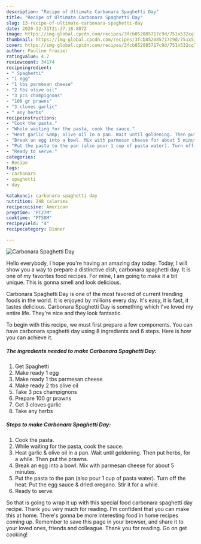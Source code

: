 ```yaml
---
description: "Recipe of Ultimate Carbonara Spaghetti Day"
title: "Recipe of Ultimate Carbonara Spaghetti Day"
slug: 13-recipe-of-ultimate-carbonara-spaghetti-day
date: 2020-12-31T21:37:18.887Z
image: https://img-global.cpcdn.com/recipes/3fcb852085717c9d/751x532cq70/carbonara-spaghetti-day-recipe-main-photo.jpg
thumbnail: https://img-global.cpcdn.com/recipes/3fcb852085717c9d/751x532cq70/carbonara-spaghetti-day-recipe-main-photo.jpg
cover: https://img-global.cpcdn.com/recipes/3fcb852085717c9d/751x532cq70/carbonara-spaghetti-day-recipe-main-photo.jpg
author: Pauline Frazier
ratingvalue: 4.7
reviewcount: 34174
recipeingredient:
- " Spaghetti"
- "1 egg"
- "1 tbs parmesan cheese"
- "2 tbs olive oil"
- "3 pcs champignons"
- "100 gr prawns"
- "3 cloves garlic"
- " any herbs"
recipeinstructions:
- "Cook the pasta."
- "While waiting for the pasta, cook the sauce."
- "Heat garlic &amp; olive oil in a pan. Wait until goldening. Then put herbs, for a while. Then put the prawns."
- "Break an egg into a bowl. Mix with parmesan cheese for about 5 minutes."
- "Put the pasta to the pan (also pour 1 cup of pasta water). Turn off the heat. Put the egg sauce &amp; dried oregano. Stir it for a while."
- "Ready to serve."
categories:
- Recipe
tags:
- carbonara
- spaghetti
- day

katakunci: carbonara spaghetti day 
nutrition: 248 calories
recipecuisine: American
preptime: "PT27M"
cooktime: "PT58M"
recipeyield: "4"
recipecategory: Dinner

---
```



![Carbonara Spaghetti Day](https://img-global.cpcdn.com/recipes/3fcb852085717c9d/751x532cq70/carbonara-spaghetti-day-recipe-main-photo.jpg)

Hello everybody, I hope you're having an amazing day today. Today, I will show you a way to prepare a distinctive dish, carbonara spaghetti day. It is one of my favorites food recipes. For mine, I am going to make it a bit unique. This is gonna smell and look delicious.

Carbonara Spaghetti Day is one of the most favored of current trending foods in the world. It is enjoyed by millions every day. It's easy, it is fast, it tastes delicious. Carbonara Spaghetti Day is something which I've loved my entire life. They're nice and they look fantastic.




To begin with this recipe, we must first prepare a few components. You can have carbonara spaghetti day using 8 ingredients and 6 steps. Here is how you can achieve it.

<!--inarticleads1-->

##### The ingredients needed to make Carbonara Spaghetti Day:

1. Get  Spaghetti
1. Make ready 1 egg
1. Make ready 1 tbs parmesan cheese
1. Make ready 2 tbs olive oil
1. Take 3 pcs champignons
1. Prepare 100 gr prawns
1. Get 3 cloves garlic
1. Take  any herbs




<!--inarticleads2-->

##### Steps to make Carbonara Spaghetti Day:

1. Cook the pasta.
1. While waiting for the pasta, cook the sauce.
1. Heat garlic &amp; olive oil in a pan. Wait until goldening. Then put herbs, for a while. Then put the prawns.
1. Break an egg into a bowl. Mix with parmesan cheese for about 5 minutes.
1. Put the pasta to the pan (also pour 1 cup of pasta water). Turn off the heat. Put the egg sauce &amp; dried oregano. Stir it for a while.
1. Ready to serve.




So that is going to wrap it up with this special food carbonara spaghetti day recipe. Thank you very much for reading. I'm confident that you can make this at home. There's gonna be more interesting food in home recipes coming up. Remember to save this page in your browser, and share it to your loved ones, friends and colleague. Thank you for reading. Go on get cooking!
